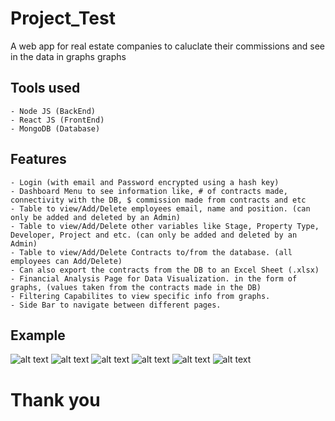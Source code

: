 # Project_Test
  A web app for real estate companies to caluclate their commissions and see in the data in graphs graphs

## Tools used
    - Node JS (BackEnd)
    - React JS (FrontEnd)
    - MongoDB (Database)
## Features
    - Login (with email and Password encrypted using a hash key)
    - Dashboard Menu to see information like, # of contracts made, connectivity with the DB, $ commission made from contracts and etc
    - Table to view/Add/Delete employees email, name and position. (can only be added and deleted by an Admin)
    - Table to view/Add/Delete other variables like Stage, Property Type, Developer, Project and etc. (can only be added and deleted by an Admin)
    - Table to view/Add/Delete Contracts to/from the database. (all employees can Add/Delete)
    - Can also export the contracts from the DB to an Excel Sheet (.xlsx)
    - Financial Analysis Page for Data Visualization. in the form of graphs, (values taken from the contracts made in the DB)
    - Filtering Capabilites to view specific info from graphs.
    - Side Bar to navigate between different pages.
## Example 
![alt text](https://github.com/Hossein-GS/Project_Test/blob/main/Examples/LoginPage.PNG?raw=true)
![alt text](https://github.com/Hossein-GS/Real_Estate_Commission_System/blob/main/Examples/Dashboard.PNG?raw=true)
![alt text](https://github.com/Hossein-GS/Project_Test/blob/main/Examples/ManageTeam.PNG?raw=true)
![alt text](https://github.com/Hossein-GS/Project_Test/blob/main/Examples/Database.PNG?raw=true)
![alt text](https://github.com/Hossein-GS/Project_Test/blob/main/Examples/Contracts.PNG?raw=true)
![alt text](https://github.com/Hossein-GS/Project_Test/blob/main/Examples/FinancialAnalysis.PNG?raw=true)


# Thank you
